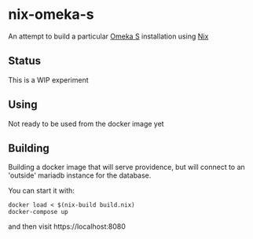 # nix-omeka-s

An attempt to build a particular [Omeka S](https://omeka.org/s/) installation using [Nix](https://nixos.org)

## Status

This is a WIP experiment

## Using

Not ready to be used from the docker image yet
## Building

Building a docker image that will serve providence,
but will connect to an 'outside' mariadb instance for the database.

You can start it with:

```
docker load < $(nix-build build.nix)
docker-compose up
```

and then visit https://localhost:8080


